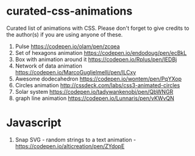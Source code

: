 # curated-css-animations
Curated list of animations with CSS. Please don't forget to give credits to the author(s) if you are using anyone of these.  


1. Pulse https://codepen.io/olam/pen/zcqea
2. Set of hexagons animation https://codepen.io/endodoug/pen/ecBkL
3. Box with animation around it https://codepen.io/Rplus/pen/lEDBj
4. Network of data animation https://codepen.io/MarcoGuglielmelli/pen/lLCxy
5. Awesome dodecahedron https://codepen.io/wontem/pen/PqYXop
6. Circles animation http://cssdeck.com/labs/css3-animated-circles
7. Solar system https://codepen.io/tadywankenobi/pen/QbWNGR
8. graph line animation https://codepen.io/Lunnaris/pen/vKWvQN


# Javascript 

1. Snap SVG - random strings to a text animation - https://codepen.io/alticreation/pen/ZYdopE
